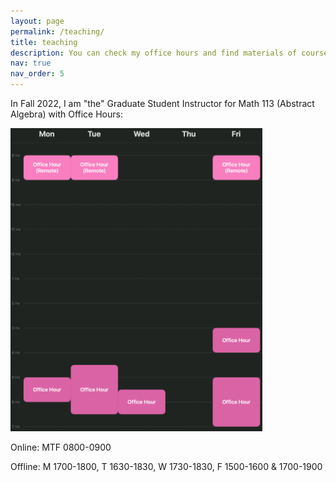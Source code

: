 ```yaml
---
layout: page
permalink: /teaching/
title: teaching
description: You can check my office hours and find materials of courses I have taught so far.
nav: true
nav_order: 5
---
```


In Fall 2022, I am "the" Graduate Student Instructor for Math 113 (Abstract Algebra) with Office Hours:

<img src="/assets/img/OH.png" alt="Office Hours" width="80%" class="center">

Online: MTF 0800-0900

Offline: M 1700-1800, T 1630-1830, W 1730-1830, F 1500-1600 & 1700-1900
